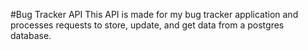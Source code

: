 #Bug Tracker API
This API is made for my bug tracker application and processes requests to store, update, and get data from a postgres database.

